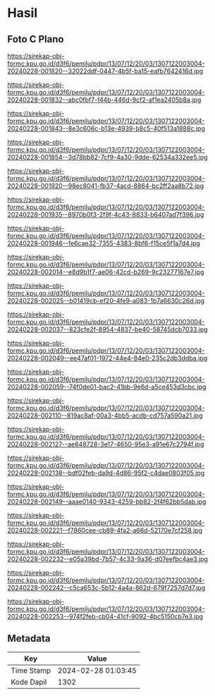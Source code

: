 # Hasil

## Foto C Plano

https://sirekap-obj-formc.kpu.go.id/d3f6/pemilu/pdpr/13/07/12/20/03/1307122003004-20240228-001820--32022ddf-0447-4b5f-ba15-eafb7642416d.jpg

https://sirekap-obj-formc.kpu.go.id/d3f6/pemilu/pdpr/13/07/12/20/03/1307122003004-20240228-001832--abc0fbf7-f44b-446d-9cf2-af1ea2405b8a.jpg

https://sirekap-obj-formc.kpu.go.id/d3f6/pemilu/pdpr/13/07/12/20/03/1307122003004-20240228-001843--8e3c606c-b13e-4939-b8c5-40f513a1888c.jpg

https://sirekap-obj-formc.kpu.go.id/d3f6/pemilu/pdpr/13/07/12/20/03/1307122003004-20240228-001854--3d78bb82-7cf9-4a30-9dde-62534a332ee5.jpg

https://sirekap-obj-formc.kpu.go.id/d3f6/pemilu/pdpr/13/07/12/20/03/1307122003004-20240228-001920--98ec8041-fb37-4acd-8864-bc2ff2aa8b72.jpg

https://sirekap-obj-formc.kpu.go.id/d3f6/pemilu/pdpr/13/07/12/20/03/1307122003004-20240228-001935--8970b0f3-2f9f-4c43-8833-b6407ad7f396.jpg

https://sirekap-obj-formc.kpu.go.id/d3f6/pemilu/pdpr/13/07/12/20/03/1307122003004-20240228-001946--fe6cae32-7355-4383-8bf6-f15ce5f1a7d4.jpg

https://sirekap-obj-formc.kpu.go.id/d3f6/pemilu/pdpr/13/07/12/20/03/1307122003004-20240228-002014--e8d9b1f7-ae06-42cd-b269-9c23277167e7.jpg

https://sirekap-obj-formc.kpu.go.id/d3f6/pemilu/pdpr/13/07/12/20/03/1307122003004-20240228-002025--b01419cb-ef20-4fe9-a083-1b7a6630c26d.jpg

https://sirekap-obj-formc.kpu.go.id/d3f6/pemilu/pdpr/13/07/12/20/03/1307122003004-20240228-002037--823cfe2f-8954-4837-be40-58745dcb7033.jpg

https://sirekap-obj-formc.kpu.go.id/d3f6/pemilu/pdpr/13/07/12/20/03/1307122003004-20240228-002049--ee47af01-1972-44e4-84e0-235c2db3ddba.jpg

https://sirekap-obj-formc.kpu.go.id/d3f6/pemilu/pdpr/13/07/12/20/03/1307122003004-20240228-002059--74f0de01-bac2-41bb-9e6d-a5ce453d3cbc.jpg

https://sirekap-obj-formc.kpu.go.id/d3f6/pemilu/pdpr/13/07/12/20/03/1307122003004-20240228-002110--819ac8af-00a3-4bb5-acdb-cd757a590a21.jpg

https://sirekap-obj-formc.kpu.go.id/d3f6/pemilu/pdpr/13/07/12/20/03/1307122003004-20240228-002127--ae848728-3e17-4650-95e3-a91e67c2794f.jpg

https://sirekap-obj-formc.kpu.go.id/d3f6/pemilu/pdpr/13/07/12/20/03/1307122003004-20240228-002138--bdf02feb-da9d-4d86-95f2-c4dae0803f05.jpg

https://sirekap-obj-formc.kpu.go.id/d3f6/pemilu/pdpr/13/07/12/20/03/1307122003004-20240228-002149--aaae0140-9343-4259-bb82-2f4f62bb5dab.jpg

https://sirekap-obj-formc.kpu.go.id/d3f6/pemilu/pdpr/13/07/12/20/03/1307122003004-20240228-002221--f7860cee-cb89-4fa2-a66d-52170e7cf258.jpg

https://sirekap-obj-formc.kpu.go.id/d3f6/pemilu/pdpr/13/07/12/20/03/1307122003004-20240228-002232--e05a39bd-7b57-4c33-9a36-d07eefbc4ae3.jpg

https://sirekap-obj-formc.kpu.go.id/d3f6/pemilu/pdpr/13/07/12/20/03/1307122003004-20240228-002242--c5ca653c-5b12-4a4a-862d-679f7257d7d7.jpg

https://sirekap-obj-formc.kpu.go.id/d3f6/pemilu/pdpr/13/07/12/20/03/1307122003004-20240228-002253--974f2feb-cb04-41cf-9092-4bc5150cb7e3.jpg


## Metadata

| Key        | Value               |
| ---------- | ------------------- |
| Time Stamp | 2024-02-28 01:03:45 |
| Kode Dapil | 1302                |



